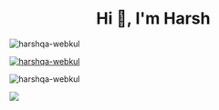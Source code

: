 <h1 align="center">Hi 👋, I'm Harsh</h1>
<p align="left"> <img src="https://komarev.com/ghpvc/?username=harshqa-webkul&label=Profile%20views&color=0e75b6&style=flat" alt="harshqa-webkul" /> </p>
<p align="left"> <a href="https://github.com/ryo-ma/github-profile-trophy"><img src="https://github-profile-trophy.vercel.app/?username=harshqa-webkul" alt="harshqa-webkul" /></a> </p>
<p>&nbsp;<img align="left" src="https://github-readme-stats.vercel.app/api?username=harshqa-webkul&show_icons=true&locale=en" alt="harshqa-webkul" /></p>

<p align="left"><img src="https://github-readme-activity-graph.vercel.app/graph?username=harshqa-webkul&theme=react-dark" /></p>
